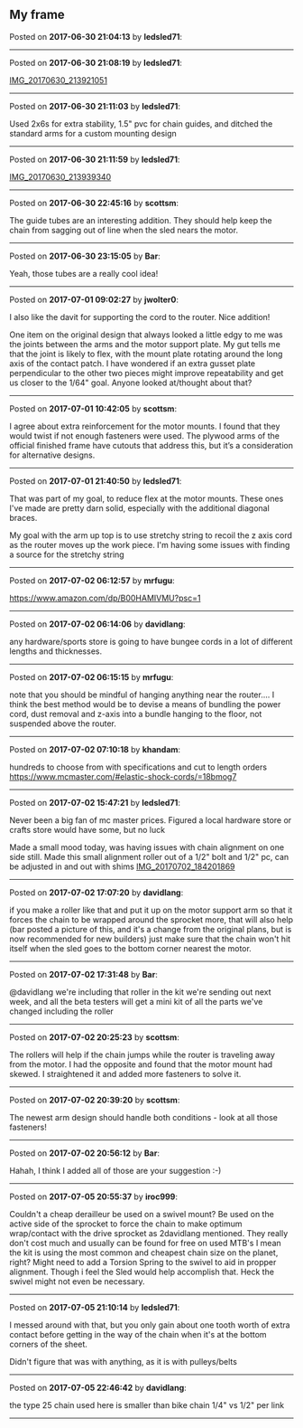 ## My frame
Posted on **2017-06-30 21:04:13** by **ledsled71**:



---

Posted on **2017-06-30 21:08:19** by **ledsled71**:

[IMG_20170630_213921051](//muut.com/u/maslowcnc/s3/:maslowcnc:PVSU:img_20170630_213921051.jpg.jpg)

---

Posted on **2017-06-30 21:11:03** by **ledsled71**:

Used 2x6s for extra stability, 1.5" pvc for chain guides, and ditched the standard arms for a custom mounting design

---

Posted on **2017-06-30 21:11:59** by **ledsled71**:

[IMG_20170630_213939340](//muut.com/u/maslowcnc/s3/:maslowcnc:tTrj:img_20170630_213939340.jpg.jpg)

---

Posted on **2017-06-30 22:45:16** by **scottsm**:

The guide tubes are an interesting addition. They should help keep the chain from sagging out of line when the sled nears the motor.

---

Posted on **2017-06-30 23:15:05** by **Bar**:

Yeah, those tubes are a really cool idea!

---

Posted on **2017-07-01 09:02:27** by **jwolter0**:

I also like the davit for supporting the cord to the router.  Nice addition!

One item on the original design that always looked a little edgy to me was the joints between the arms and the motor support plate.  My gut tells me that the joint is likely to flex, with the mount plate rotating around the long axis of the contact patch.  I have wondered if an extra gusset plate perpendicular to the other two pieces might improve repeatability and get us closer to the 1/64" goal.  Anyone looked at/thought about that?

---

Posted on **2017-07-01 10:42:05** by **scottsm**:

I agree about extra reinforcement for the motor mounts. I found that they would twist if not enough fasteners were used. The plywood arms of the official finished frame have cutouts that address this, but it’s a consideration for alternative designs.

---

Posted on **2017-07-01 21:40:50** by **ledsled71**:

That was part of my goal, to reduce flex at the motor mounts.  These ones I've made are pretty darn solid, especially with the additional diagonal braces.

My goal with the arm up top is to use stretchy string to recoil the z axis cord as the router moves up the work piece.  I'm having some issues with finding a source for the stretchy string

---

Posted on **2017-07-02 06:12:57** by **mrfugu**:

https://www.amazon.com/dp/B00HAMIVMU?psc=1

---

Posted on **2017-07-02 06:14:06** by **davidlang**:

any hardware/sports store is going to have bungee cords in a lot of different lengths and thicknesses.

---

Posted on **2017-07-02 06:15:15** by **mrfugu**:

note that you should be mindful of hanging anything near the router.... I think the best method would be to devise a means of bundling the power cord, dust removal and z-axis into a bundle hanging to the floor, not suspended above the router.

---

Posted on **2017-07-02 07:10:18** by **khandam**:

hundreds to choose from with specifications and cut to length orders https://www.mcmaster.com/#elastic-shock-cords/=18bmog7

---

Posted on **2017-07-02 15:47:21** by **ledsled71**:

Never been a big fan of mc master prices.  Figured a local hardware store or crafts store would have some, but no luck

Made a small mood today, was having issues with chain alignment on one side still.  Made this small alignment roller out of a 1/2" bolt and 1/2" pc, can be adjusted in and out with shims [IMG_20170702_184201869](//muut.com/u/maslowcnc/s3/:maslowcnc:pVhO:img_20170702_184201869.jpg.jpg)

---

Posted on **2017-07-02 17:07:20** by **davidlang**:

if you make a roller like that and put it up on the motor support arm so that it forces the chain to be wrapped around the sprocket more, that will also help (bar posted a picture of this, and it's a change from the original plans, but is now recommended for new builders) just make sure that the chain won't hit itself when the sled goes to the bottom corner nearest the motor.

---

Posted on **2017-07-02 17:31:48** by **Bar**:

@davidlang we're including that roller in the kit we're sending out next week, and all the beta testers will get a mini kit of all the parts we've changed including the roller

---

Posted on **2017-07-02 20:25:23** by **scottsm**:

The rollers will help if the chain jumps while the router is traveling away from the motor. I had the opposite and found that the motor mount had skewed. I straightened it and added more fasteners to solve it.

---

Posted on **2017-07-02 20:39:20** by **scottsm**:

The newest arm design should handle both conditions - look at all those fasteners!

---

Posted on **2017-07-02 20:56:12** by **Bar**:

Hahah, I think I added all of those are your suggestion :-)

---

Posted on **2017-07-05 20:55:37** by **iroc999**:

Couldn't a cheap derailleur be used on a swivel mount? Be used on the active side of the sprocket to force the chain to make optimum wrap/contact with the drive sprocket as 2davidlang mentioned. They really don't cost much and usually can be found for free on used MTB's
I  mean the kit is using the most common and cheapest chain size on the planet, right?
Might need to add a Torsion Spring to the swivel to aid in propper alignment. Though i feel the Sled would help accomplish that. Heck the swivel might not even be necessary.

---

Posted on **2017-07-05 21:10:14** by **ledsled71**:

I messed around with that, but you only gain about one tooth worth of extra contact before getting in the way of the chain when it's at the bottom corners of the sheet.

Didn't figure that was with anything, as it is with pulleys/belts

---

Posted on **2017-07-05 22:46:42** by **davidlang**:

the type 25 chain used here is smaller than bike chain 1/4" vs 1/2" per link

---

